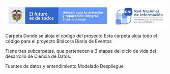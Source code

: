 <img src="/App/UnidadSrni.jpg" alt="Subdirección Red Nacional de Informacion"/>

Carpeta Donde se aloja el codigo del proyecto
Esta carpeta aloja todo el código para el proyecto Bitácora Diaria de Eventos

Tiene tres subcarpetas, que pertenecen a 3 etapas del ciclo de vida del desarrollo de Ciencia de Datos:

Fuentes de datos y entendimiento
Modelado
Despliegue

